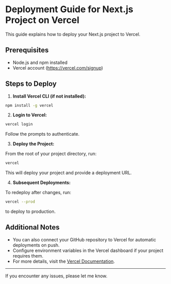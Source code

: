 # Deployment Guide for Next.js Project on Vercel

This guide explains how to deploy your Next.js project to Vercel.

## Prerequisites

- Node.js and npm installed
- Vercel account (https://vercel.com/signup)

## Steps to Deploy

1. **Install Vercel CLI (if not installed):**

```bash
npm install -g vercel
```

2. **Login to Vercel:**

```bash
vercel login
```

Follow the prompts to authenticate.

3. **Deploy the Project:**

From the root of your project directory, run:

```bash
vercel
```

This will deploy your project and provide a deployment URL.

4. **Subsequent Deployments:**

To redeploy after changes, run:

```bash
vercel --prod
```

to deploy to production.

## Additional Notes

- You can also connect your GitHub repository to Vercel for automatic deployments on push.
- Configure environment variables in the Vercel dashboard if your project requires them.
- For more details, visit the [Vercel Documentation](https://vercel.com/docs).

---

If you encounter any issues, please let me know.
